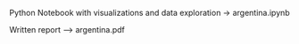 Python Notebook with visualizations and data exploration -> argentina.ipynb


Written report --> argentina.pdf
